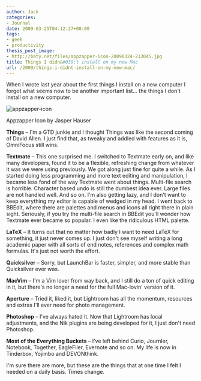 ```yaml
---
author: Jack
categories:
- Journal
date: 2009-03-25T04:12:27+00:00
tags:
- geek
- productivity
thesis_post_image:
- http://baty.net/files/appzapper-icon-20090324-213045.jpg
title: Things I didn&#039;t install on my new Mac
url: /2009/things-i-didnt-install-on-my-new-mac/
---
```


When I wrote last year about the first things I install on a new computer I forgot what seems now to be another important list&#8230; the things I don't install on a new computer.

![appzapper-icon][1]

<p class="photo_caption">
  Appzapper Icon by Jasper Hauser
</p>

**Things** &#8211; I'm a GTD junkie and I thought Things was like the second coming of David Allen. I just find that, as tweaky and addled with features as it is, OmniFocus still wins.

**Textmate** &#8211; This one surprised me. I switched to Textmate early on, and like many developers, found it to be a flexible, refreshing change from whatever it was we were using previously. We got along just fine for quite a while. As I started doing less programming and more text editing and manipulation, I became less fond of the way Textmate went about things. Multi-file search is horrible. Character based undo is still the dumbest idea ever. Large files are not handled well. And so on. I'm also getting lazy, and I don't want to keep everything my editor is capable of wedged in my head. I went back to BBEdit, where there are palettes and menus and icons all right there in plain sight. Seriously, if you try the multi-file search in BBEdit you'll wonder how Textmate ever became so popular. I even like the ridiculous HTML palette.

**LaTeX** &#8211; It turns out that no matter how badly I want to need LaTeX for something, it just never comes up. I just don't see myself writing a long academic paper with all sorts of end notes, references and complex math formulas. It's just not worth the effort.

**Quicksilver** &#8211; Sorry, but LaunchBar is faster, simpler, and more stable than Quicksilver ever was.

**MacVim** &#8211; I'm a Vim lover from way back, and I still do a ton of quick editing in it, but there's no longer a need for the full Mac-lovin' version of it.

**Aperture** &#8211; Tried it, liked it, but Lightroom has all the momentum, resources and extras I'll ever need for photo management.

**Photoshop** &#8211; I've always hated it. Now that Lightroom has local adjustments, and the Nik plugins are being developed for it, I just don't need Photoshop.

**Most of the Everything Buckets** &#8211; I've left behind Curio, Journler, Notebook, Together, EagleFiler, Evernote and so on. My life is now in Tinderbox, Yojimbo and DEVONthink.

I'm sure there are more, but these are the things that at one time I felt I needed on a daily basis. Times change.

 [1]: http://baty.net/files/appzapper-icon-20090324-213045.jpg